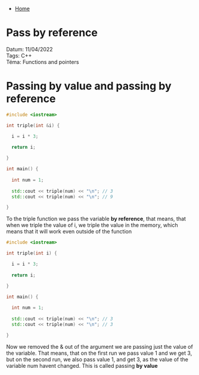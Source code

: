 - [Home](/cplusplus/home)

# Pass by reference

Datum: 11/04/2022 <br>
Tags: C++ <br>
Téma: Functions and pointers <br>

# Passing by value and passing by reference

```cpp
#include <iostream>

int triple(int &i) {

  i = i * 3;
  
  return i;

}

int main() {
  
  int num = 1;
  
  std::cout << triple(num) << "\n"; // 3
  std::cout << triple(num) << "\n"; // 9

}
```

To the triple function we pass the variable **by reference**, that means, that when we triple the value of i, we triple the value in the memory, which means that it will work even outside of the function

```cpp
#include <iostream>

int triple(int i) {

  i = i * 3;
  
  return i;

}

int main() {
  
  int num = 1;
  
  std::cout << triple(num) << "\n"; // 3
  std::cout << triple(num) << "\n"; // 3

}
```

Now we removed the & out of the argument we are passing just the value of the variable. That means, that on the first run we pass value 1 and we get 3, but on the second run, we also pass value 1, and get 3, as the value of the variable num havent changed. This is called passing **by value**